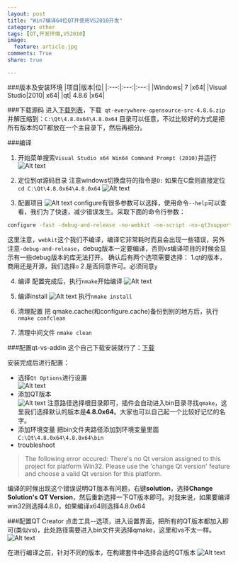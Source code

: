 ```yaml
---
layout: post
title: "Win7编译64位QT并使用VS2010开发"
category: other
tags: [QT,开发环境,VS2010]
image:
  feature: article.jpg
comments: True
share: true

---
```



###版本及安装环境
|项目|版本|位|
|:---:|:---:|:---:|
|Windows| 7 |x64|
|Visual Studio|2010| x64|
|qt| 4.8.6 |x64|

###下载源码
进入[下载列表](http://download.qt.io/archive/qt/4.8/4.8.6/)，下载` qt-everywhere-opensource-src-4.8.6.zip`并解压缩到：`C:\Qt\4.8.0x64\4.8.0x64`
目录可以任意，不过比较好的方式是把所有版本的QT都放在一个主目录下，然后再细分。

###编译
1. 开始菜单搜索`Visual Studio x64 Win64 Command Prompt (2010)`并运行
![Alt text](/images/qtx64/-1427027222262.png)

2. 定位到qt源码目录
注意windows切换盘符的指令是`D:`
如果在C盘则直接定位`cd C:\Qt\4.8.0x64\4.8.0x64`
![Alt text](/images/qtx64/-1427027282934.png)

3. 配置项目
![Alt text](/images/qtx64/-1427027429679.png)
configure有很多参数可以选择，使用命令`--help`可以查看，我们为了快速，减少错误发生。采取下面的命令行参数：

```bash
configure -fast -debug-and-release -no-webkit -no-script -no-qt3support -nomake demos -nomake examples -nomake
```
这里注意，`webkit`这个我们不编译，编译它非常耗时而且会出现一些错误，另外注意`-debug-and-release`，debug版本一定要编译，否则vs编译项目的时候会显示有一些debug版本的库无法打开。
确认后有两个选项需要选择：
1.qt的版本，商用还是开源，我们选择`o`
2.是否同意许可。必须同意`y`

4. 编译
配置完成后，执行`nmake`开始编译
![Alt text](/images/qtx64/-1427027872686.png)

5. 编译install
![Alt text](/images/qtx64/-1427030067133.png)
执行`nmake install`
6. 清理配置
把 qmake.cache(和configure.cache)备份到别的地方后，执行`nmake confclean`
7. 清理中间文件
`nmake clean`


###配置qt-vs-addin
这个自己下载安装就行了：[下载](http://download.qt.io/official_releases/vsaddin/qt-vs-addin-1.1.11-opensource.exe)

安装完成后进行配置：

- 选择`Qt Options`进行设置  
![Alt text](/images/qtx64/-1427028113436.png)
- 添加QT版本  
![Alt text](/images/qtx64/-1427028142395.png)
注意路径选择根目录即可，插件会自动进入bin目录寻找`qmake`，这里我们选择默认的版本是**4.8.0x64**。大家也可以自己起一个比较好记忆的名字。
- 添加环境变量
把bin文件夹路径添加到环境变量里面
`C:\Qt\4.8.0x64\4.8.0x64\bin`
- troubleshoot
>The following error occured:
There's no Qt version assigned to this project for platform Win32. Please use the 'change Qt version' feature and choose a valid Qt version for this platform.

编译的时候出现这个错误说明QT版本有问题，右键**solution**，选择**Change Solution's QT Version**，然后重新选择一下QT版本即可。对我来说，如果要编译win32则选择4.8.0，如果编译x64则选择4.8.0x64


###配置QT Creator
点击工具--选项，进入设置界面，把所有的QT版本都加入即可(类似vs)，此处路径需要进入bin文件夹选择qmake，这里和vs不太一样。
![Alt text](/images/qtx64/-1427028608516.png)

在进行编译之前，针对不同的版本，在构建套件中选择合适的QT版本
![Alt text](/images/qtx64/-1427028739303.png)
